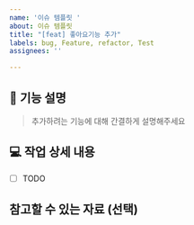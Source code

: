 ```yaml
---
name: '이슈 템플릿 '
about: 이슈 템플릿
title: "[feat] 좋아요기능 추가"
labels: bug, Feature, refactor, Test
assignees: ''

---
```


## 🤔 기능 설명

> 추가하려는 기능에 대해 간결하게 설명해주세요
> 

## 💻 작업 상세 내용

- [ ]  TODO

## 참고할 수 있는 자료 (선택)
